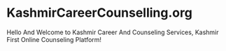 # KashmirCareerCounselling.org
Hello And Welcome to Kashmir Career And Counseling Services, Kashmir First Online Counseling Platform!
